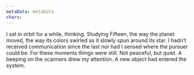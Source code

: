 ```yaml
---
metaData: metaData
chars: 
---
```


I sat in orbit for a while, thinking. Studying Fifteen, the way the planet moved, the way its colors swirled as it slowly spun around its star. I hadn’t received communication since the last nor had I sensed where the pursuer could be. For these moments things were still. Not peaceful, but quiet. 
A beeping on the scanners drew my attention. A new object had entered the system.